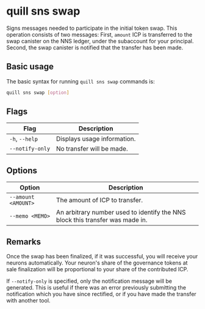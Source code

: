 # quill sns swap

Signs messages needed to participate in the initial token swap. This operation consists of two messages: First, `amount` ICP is transferred to the swap canister on the NNS ledger, under the subaccount for your principal. Second, the swap canister is notified that the transfer has been made.

## Basic usage

The basic syntax for running `quill sns swap` commands is:

```bash
quill sns swap [option]
```

## Flags

| Flag            | Description                 |
|-----------------|-----------------------------|
| `-h`, `--help`  | Displays usage information. |
| `--notify-only` | No transfer will be made.   |

## Options

| Option              | Description                                                                   |
|---------------------|-------------------------------------------------------------------------------|
| `--amount <AMOUNT>` | The amount of ICP to transfer.                                                |
| `--memo <MEMO>`     | An arbitrary number used to identify the NNS block this transfer was made in. |

## Remarks

Once the swap has been finalized, if it was successful, you will receive your neurons automatically. Your neuron's share of the governance tokens at sale finalization will be proportional to your share of the contributed ICP.

If `--notify-only` is specified, only the notification message will be generated. This is useful if there was an error previously submitting the notification which you have since rectified, or if you have made the transfer with another tool.
